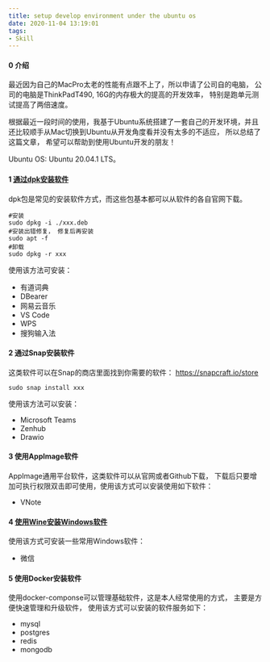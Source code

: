 ```yaml
---
title: setup develop environment under the ubuntu os
date: 2020-11-04 13:19:01
tags:
- Skill
---
```


#### 0 介绍
最近因为自己的MacPro太老的性能有点跟不上了，所以申请了公司自的电脑， 公司的电脑是ThinkPadT490, 16G的内存极大的提高的开发效率， 特别是跑单元测试提高了两倍速度。

根据最近一段时间的使用，我基于Ubuntu系统搭建了一套自己的开发环境，并且还比较顺手从Mac切换到Ubuntu从开发角度看并没有太多的不适应， 所以总结了这篇文章， 希望可以帮助到使用Ubuntu开发的朋友！

Ubuntu OS:  Ubuntu 20.04.1 LTS。

#### 1 [通过dpk安装软件](https://linoxide.com/ubuntu-how-to/install-deb-file-from-command-line/)
dpk包是常见的安装软件方式，而这些包基本都可以从软件的各自官网下载。
```
#安装
sudo dpkg -i ./xxx.deb
#安装出错修复， 修复后再安装
sudo apt -f
#卸载
sudo dpkg -r xxx
```
使用该方法可安装：
- 有道词典
- DBearer
- 网易云音乐
- VS Code
- WPS
- 搜狗输入法

#### 2 通过Snap安装软件
这类软件可以在Snap的商店里面找到你需要的软件： https://snapcraft.io/store
```
sudo snap install xxx
```
使用该方法可以安装：
- Microsoft Teams
- Zenhub
- Drawio

#### 3 使用AppImage软件
AppImage通用平台软件，这类软件可以从官网或者Github下载， 下载后只要增加可执行权限双击即可使用，使用该方式可以安装使用如下软件：
- VNote

#### 4 [使用Wine安装Windows软件](https://zhuanlan.zhihu.com/p/144286142)
使用该方式可安装一些常用Windows软件：
- 微信

#### 5 使用Docker安装软件
使用docker-componse可以管理基础软件，这是本人经常使用的方式， 主要是方便快速管理和升级软件， 使用该方式可以安装的软件服务如下：
-  mysql
-  postgres
-  redis
- mongodb
